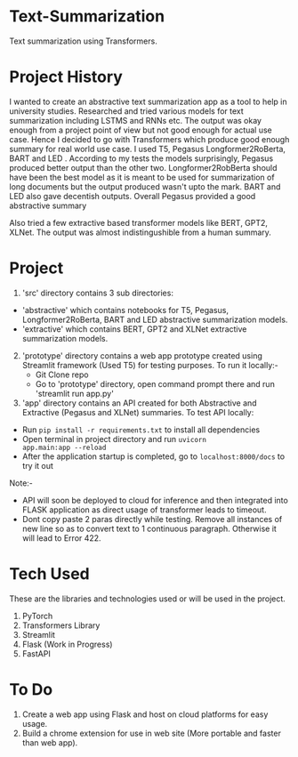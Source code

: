 # Text-Summarization
Text summarization using Transformers. 

# Project History
I wanted to create an abstractive text summarization app as a tool to help in university studies. Researched and tried various models for text summarization including LSTMS and RNNs etc. The output was okay enough from a project point of view but not good enough for actual use case.
Hence I decided to go with Transformers which produce good enough summary for real world use case. I used T5, Pegasus Longformer2RoBerta, BART and LED . According to my tests the models surprisingly, Pegasus produced  better output than the other two. Longformer2RobBerta should have been the best model as it is meant to be used for summarization of long documents but the output produced wasn't upto the mark. BART and LED also gave decentish outputs. Overall Pegasus provided a good abstractive summary

Also tried a few extractive based transformer models like BERT, GPT2, XLNet. The output was almost indistingushible from a human summary.

# Project
1. 'src' directory contains 3 sub directories:
- 'abstractive' which contains notebooks for T5, Pegasus, Longformer2RoBerta, BART and LED abstractive summarization models.
- 'extractive' which contains BERT, GPT2 and XLNet extractive summarization models.
2. 'prototype' directory contains a web app prototype created using Streamlit framework (Used T5) for testing purposes. To run it locally:-
    - Git Clone repo
    - Go to 'prototype' directory, open command prompt there and run 'streamlit run app.py'
3. 'app' directory contains an API created for both Abstractive and Extractive (Pegasus and XLNet) summaries. To test API locally:
- Run <code>pip install -r requirements.txt</code> to install all dependencies
- Open terminal in project directory and run <code>uvicorn app.main:app --reload</code>
- After the application startup is completed, go to <code>localhost:8000/docs</code> to try it out

Note:- 
- API will soon be deployed to cloud for inference and then integrated into FLASK application as direct usage of transformer leads to timeout.
- Dont copy paste 2 paras directly while testing. Remove all instances of new line so as to convert text to 1 continuous paragraph. Otherwise it will lead to Error 422. 

# Tech Used 
These are the libraries and technologies used or will be used in the project.
1. PyTorch 
2. Transformers Library
3. Streamlit
4. Flask (Work in Progress)
5. FastAPI

# To Do
1. Create a web app using Flask and host on cloud platforms for easy usage.
2. Build a chrome extension for use in web site (More portable and faster than web app).
